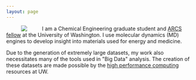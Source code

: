 ```yaml
---
layout: page
---
```


<img align="left" src="{{ site.url }}/assets/professional_wes1.jpg" hspace="40">

I am a Chemical Engineering graduate student and [ARCS fellow](http://seattlearcsfoundation.org/) at the University of Washington. I use molecular dynamics (MD) engines to develop insight into materials used for energy and medicine.  

Due to the generation of extremely large datasets, my work also necessitates many of the tools used in "Big Data" analysis. The creation of these datasets are made possible by the [high performance computing](http://www.washington.edu/itconnect/research/hpc/) resources at UW. 
